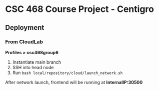 # CSC 468 Course Project - Centigro

## Deployment
### From CloudLab
  **Profiles > csc468group6**
  1. Instantiate main branch
  2. SSH into head node
  3. Run ```bash local/repository/cloud/launch_network.sh```

After network launch, frontend will be running at **InternalIP:30500**
